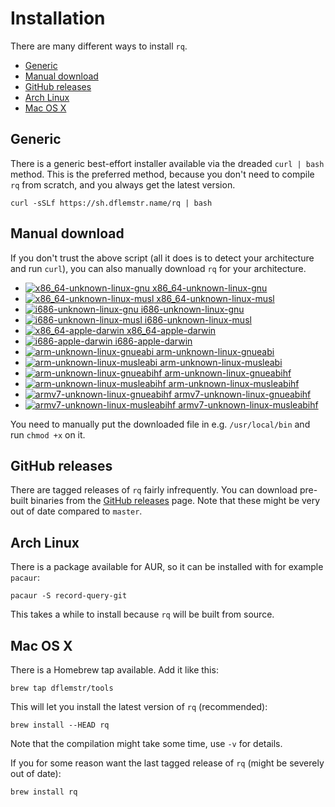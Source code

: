 # Installation

There are many different ways to install `rq`.

  * [Generic](#generic)
  * [Manual download](#manual-download)
  * [GitHub releases](#github-releases)
  * [Arch Linux](#arch-linux)
  * [Mac OS X](#mac-os-x)

## Generic

There is a generic best-effort installer available via the dreaded
`curl | bash` method.  This is the preferred method, because you don't
need to compile `rq` from scratch, and you always get the latest
version.

    curl -sSLf https://sh.dflemstr.name/rq | bash

## Manual download

If you don't trust the above script (all it does is to detect your
architecture and run `curl`), you can also manually download `rq` for
your architecture.


  * <a href="https://s3-eu-west-1.amazonaws.com/record-query/record-query/x86_64-unknown-linux-gnu/rq">
      <img src="https://s3-eu-west-1.amazonaws.com/record-query/record-query/x86_64-unknown-linux-gnu/badge-small.svg?v=3"
           alt="x86_64-unknown-linux-gnu">
      x86_64-unknown-linux-gnu
    </a>
  * <a href="https://s3-eu-west-1.amazonaws.com/record-query/record-query/x86_64-unknown-linux-musl/rq">
      <img src="https://s3-eu-west-1.amazonaws.com/record-query/record-query/x86_64-unknown-linux-musl/badge-small.svg?v=3"
           alt="x86_64-unknown-linux-musl">
      x86_64-unknown-linux-musl
    </a>
  * <a href="https://s3-eu-west-1.amazonaws.com/record-query/record-query/i686-unknown-linux-gnu/rq">
      <img src="https://s3-eu-west-1.amazonaws.com/record-query/record-query/i686-unknown-linux-gnu/badge-small.svg?v=3"
           alt="i686-unknown-linux-gnu">
      i686-unknown-linux-gnu
    </a>
  * <a href="https://s3-eu-west-1.amazonaws.com/record-query/record-query/i686-unknown-linux-musl/rq">
      <img src="https://s3-eu-west-1.amazonaws.com/record-query/record-query/i686-unknown-linux-musl/badge-small.svg?v=3"
           alt="i686-unknown-linux-musl">
      i686-unknown-linux-musl
    </a>
  * <a href="https://s3-eu-west-1.amazonaws.com/record-query/record-query/x86_64-apple-darwin/rq">
      <img src="https://s3-eu-west-1.amazonaws.com/record-query/record-query/x86_64-apple-darwin/badge-small.svg?v=3"
           alt="x86_64-apple-darwin">
      x86_64-apple-darwin
    </a>
  * <a href="https://s3-eu-west-1.amazonaws.com/record-query/record-query/i686-apple-darwin/rq">
      <img src="https://s3-eu-west-1.amazonaws.com/record-query/record-query/i686-apple-darwin/badge-small.svg?v=3"
           alt="i686-apple-darwin">
      i686-apple-darwin
    </a>
  * <a href="https://s3-eu-west-1.amazonaws.com/record-query/record-query/arm-unknown-linux-gnueabi/rq">
      <img src="https://s3-eu-west-1.amazonaws.com/record-query/record-query/arm-unknown-linux-gnueabi/badge-small.svg?v=3"
           alt="arm-unknown-linux-gnueabi">
      arm-unknown-linux-gnueabi
    </a>
  * <a href="https://s3-eu-west-1.amazonaws.com/record-query/record-query/arm-unknown-linux-musleabi/rq">
      <img src="https://s3-eu-west-1.amazonaws.com/record-query/record-query/arm-unknown-linux-musleabi/badge-small.svg?v=3"
           alt="arm-unknown-linux-musleabi">
      arm-unknown-linux-musleabi
    </a>
  * <a href="https://s3-eu-west-1.amazonaws.com/record-query/record-query/arm-unknown-linux-gnueabihf/rq">
      <img src="https://s3-eu-west-1.amazonaws.com/record-query/record-query/arm-unknown-linux-gnueabihf/badge-small.svg?v=3"
           alt="arm-unknown-linux-gnueabihf">
      arm-unknown-linux-gnueabihf
    </a>
  * <a href="https://s3-eu-west-1.amazonaws.com/record-query/record-query/arm-unknown-linux-musleabihf/rq">
      <img src="https://s3-eu-west-1.amazonaws.com/record-query/record-query/arm-unknown-linux-musleabihf/badge-small.svg?v=3"
           alt="arm-unknown-linux-musleabihf">
      arm-unknown-linux-musleabihf
    </a>
  * <a href="https://s3-eu-west-1.amazonaws.com/record-query/record-query/armv7-unknown-linux-gnueabihf/rq">
      <img src="https://s3-eu-west-1.amazonaws.com/record-query/record-query/armv7-unknown-linux-gnueabihf/badge-small.svg?v=3"
           alt="armv7-unknown-linux-gnueabihf">
      armv7-unknown-linux-gnueabihf
    </a>
  * <a href="https://s3-eu-west-1.amazonaws.com/record-query/record-query/armv7-unknown-linux-musleabihf/rq">
      <img src="https://s3-eu-west-1.amazonaws.com/record-query/record-query/armv7-unknown-linux-musleabihf/badge-small.svg?v=3"
           alt="armv7-unknown-linux-musleabihf">
      armv7-unknown-linux-musleabihf
    </a>

You need to manually put the downloaded file in e.g. `/usr/local/bin`
and run `chmod +x` on it.

## GitHub releases

There are tagged releases of `rq` fairly infrequently.  You can
download pre-built binaries from the
[GitHub releases](https://github.com/dflemstr/rq/releases) page.  Note
that these might be very out of date compared to `master`.

## Arch Linux

There is a package available for AUR, so it can be installed with for
example `pacaur`:

    pacaur -S record-query-git

This takes a while to install because `rq` will be built from source.

## Mac OS X

There is a Homebrew tap available.  Add it like this:

    brew tap dflemstr/tools

This will let you install the latest version of `rq` (recommended):

    brew install --HEAD rq

Note that the compilation might take some time, use `-v` for details.

If you for some reason want the last tagged release of `rq` (might be
severely out of date):

    brew install rq
